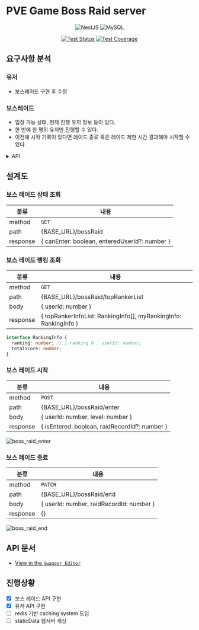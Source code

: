 # PVE Game Boss Raid server

<div align=center>

![NestJS](https://img.shields.io/badge/nestjs-%23E0234E.svg?style=plastic&logo=nestjs&logoColor=white)
![MySQL](https://img.shields.io/badge/mysql-%2300f.svg?style=plastic&logo=mysql&logoColor=white)

[![Test Status](https://github.com/rojiwon0325/boss-raid/actions/workflows/push_cov_report.yml/badge.svg)](https://github.com/rojiwon0325/boss-raid/actions/workflows/push_cov_report.yml)
[![Test Coverage](https://img.shields.io/endpoint?url=https://gist.githubusercontent.com/rojiwon0325/e9d685dac7c70dfad1305ce9d8174a29/raw/coverage_boss_raid.json)](https://rojiwon0325.github.io/boss-raid)

</div>

## 요구사항 분석

### 유저

- 보스레이드 구현 후 수정

### 보스레이드

- 입장 가능 상태, 현제 진행 유저 정보 등이 있다.
- 한 번에 한 명의 유저만 진행할 수 있다.
- 이전에 시작 기록이 있다면 레이드 종료 혹은 레이드 제한 시간 경과해야 시작할 수 있다.

<details>
<summary>API</summary>

- 보스 레이드 상태 조회
- 보스 레이드 랭킹 조회
  - totalScore 내림차순, score, userid를 포함
- 보스 레이드 시작
  - 시작할 수 있으면 레이드 레코드를 생성한다.
- 보스 레이드 종료
  - 레이드 level에 따른 score를 반영한다.
  - 레이드 중인 사용자가 아니면 예외 처리
  - 제한 시간이 경과한 경우 예외 처리

</details>

## 설계도

### 보스 레이드 상태 조회

| 분류     | 내용                                          |
| -------- | --------------------------------------------- |
| method   | `GET`                                         |
| path     | {BASE_URL}/bossRaid                           |
| response | { canEnter: boolean, enteredUserId?: number } |

### 보스 레이드 랭킹 조회

| 분류     | 내용                                                             |
| -------- | ---------------------------------------------------------------- |
| method   | `GET`                                                            |
| path     | {BASE_URL}/bossRaid/topRankerList                                |
| body     | { userId: number }                                               |
| response | { topRankerInfoList: RankingInfo[], myRankingInfo: RankingInfo } |

```typescript
interface RankingInfo {
  ranking: number; // 1 ranking 0 . userId: number;
  totalScore: number;
}
```

### 보스 레이드 시작

| 분류     | 내용                                          |
| -------- | --------------------------------------------- |
| method   | `POST`                                        |
| path     | {BASE_URL}/bossRaid/enter                     |
| body     | { userId: number, level: number }             |
| response | { isEntered: boolean, raidRecordId?: number } |

![boss_raid_enter](https://user-images.githubusercontent.com/68629004/201506755-c22e1a19-6a44-4fce-b2f5-97846e63c91c.png)

### 보스 레이드 종료

| 분류     | 내용                                     |
| -------- | ---------------------------------------- |
| method   | `PATCH`                                  |
| path     | {BASE_URL}/bossRaid/end                  |
| body     | { userId: number, raidRecordId: number } |
| response | {}                                       |

![boss_raid_end](https://user-images.githubusercontent.com/68629004/201506965-7b590154-5546-45e8-a2f7-cdb521336836.png)

## API 문서

- [View in the `Swagger Editor`](https://editor.swagger.io/?url=https://raw.githubusercontent.com/rojiwon0325/boss-raid/main/doc/swagger.json)

## 진행상황

- [x] 보스 레이드 API 구현
- [x] 유저 API 구현
- [ ] redis 기반 caching system 도입
- [ ] staticData 웹서버 캐싱
